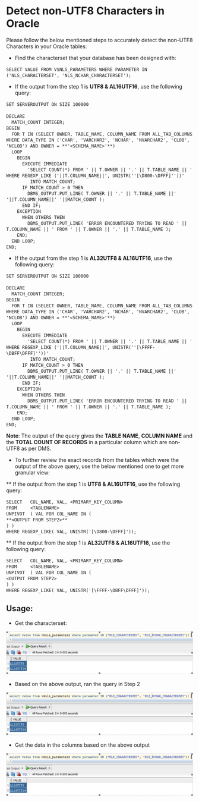 # Detect non-UTF8 Characters in Oracle

Please follow the below mentioned steps to accurately detect the non-UTF8 Characters in your Oracle tables:

* Find the characterset that your database has been designed with:

```
SELECT VALUE FROM V$NLS_PARAMETERS WHERE PARAMETER IN ('NLS_CHARACTERSET', 'NLS_NCHAR_CHARACTERSET');
```

* If the output from the step 1 is **UTF8 & AL16UTF16**, use the following query:

```
SET SERVEROUTPUT ON SIZE 100000

DECLARE
  MATCH_COUNT INTEGER;
BEGIN  
  FOR T IN (SELECT OWNER, TABLE_NAME, COLUMN_NAME FROM ALL_TAB_COLUMNS WHERE DATA_TYPE IN ('CHAR', 'VARCHAR2', 'NCHAR', 'NVARCHAR2', 'CLOB', 'NCLOB') AND OWNER = **'<SCHEMA_NAME>'**) 
  LOOP   
    BEGIN
      EXECUTE IMMEDIATE    
        'SELECT COUNT(*) FROM ' || T.OWNER || '.' || T.TABLE_NAME || ' WHERE REGEXP_LIKE ('||T.COLUMN_NAME||', UNISTR(''[\D800-\DFFF]''))'
         INTO MATCH_COUNT;  
      IF MATCH_COUNT > 0 THEN 
        DBMS_OUTPUT.PUT_LINE( T.OWNER || '.' || T.TABLE_NAME ||' '||T.COLUMN_NAME||' '||MATCH_COUNT );
      END IF; 
    EXCEPTION
      WHEN OTHERS THEN
        DBMS_OUTPUT.PUT_LINE( 'ERROR ENCOUNTERED TRYING TO READ ' || T.COLUMN_NAME || ' FROM ' || T.OWNER || '.' || T.TABLE_NAME );
    END;
  END LOOP;
END;

```

* If the output from the step 1 is **AL32UTF8 & AL16UTF16**, use the following query:

```
SET SERVEROUTPUT ON SIZE 100000

DECLARE
  MATCH_COUNT INTEGER;
BEGIN  
  FOR T IN (SELECT OWNER, TABLE_NAME, COLUMN_NAME FROM ALL_TAB_COLUMNS WHERE DATA_TYPE IN ('CHAR', 'VARCHAR2', 'NCHAR', 'NVARCHAR2', 'CLOB', 'NCLOB') AND OWNER = **'<SCHEMA_NAME>'**) 
  LOOP   
    BEGIN
      EXECUTE IMMEDIATE    
        'SELECT COUNT(*) FROM ' || T.OWNER || '.' || T.TABLE_NAME || ' WHERE REGEXP_LIKE ('||T.COLUMN_NAME||', UNISTR(''[\FFFF-\DBFF\DFFF]''))'
         INTO MATCH_COUNT;  
      IF MATCH_COUNT > 0 THEN 
        DBMS_OUTPUT.PUT_LINE( T.OWNER || '.' || T.TABLE_NAME ||' '||T.COLUMN_NAME||' '||MATCH_COUNT );
      END IF; 
    EXCEPTION
      WHEN OTHERS THEN
        DBMS_OUTPUT.PUT_LINE( 'ERROR ENCOUNTERED TRYING TO READ ' || T.COLUMN_NAME || ' FROM ' || T.OWNER || '.' || T.TABLE_NAME );
    END;
  END LOOP;
END;

```

**Note**: The output of the query gives the **TABLE NAME**, **COLUMN NAME** and the **TOTAL COUNT OF RECORDS** in a particular column which are non-UTF8 as per DMS.

* To further review the exact records from the tables which were the output of the above query, use the below mentioned one to get more granular view:

** If the output from the step 1 is **UTF8 & AL16UTF16**, use the following query:

```
SELECT   COL_NAME, VAL, <PRIMARY_KEY_COLUMN>
FROM     <TABLENAME>
UNPIVOT  ( VAL FOR COL_NAME IN (
**<OUTPUT FROM STEP2>**
) )
WHERE REGEXP_LIKE( VAL, UNISTR('[\D800-\DFFF]'));
```

** If the output from the step 1 is **AL32UTF8 & AL16UTF16**, use the following query:

```
SELECT   COL_NAME, VAL, <PRIMARY_KEY_COLUMN>
FROM     <TABLENAME>
UNPIVOT  ( VAL FOR COL_NAME IN (
<OUTPUT FROM STEP2>
) )
WHERE REGEXP_LIKE( VAL, UNISTR('[\FFFF-\DBFF\DFFF]'));
```

## Usage:

* Get the characterset:

![Characterset][erd]

[erd]: https://github.com/fdrgiit/LibraryMgmtSys/blob/master/Images/ora1.PNG "Characterset"

* Based on the above output, ran the query in Step 2

![UTF8identifier][erd]

[erd]: https://github.com/fdrgiit/LibraryMgmtSys/blob/master/Images/ora2.PNG "UTF8identifier"

* Get the data in the columns based on the above output

![columns][erd]

[erd]: https://github.com/fdrgiit/LibraryMgmtSys/blob/master/Images/ora3.PNG "columns"
